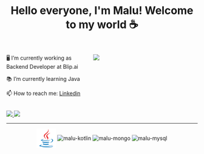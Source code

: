 <div>
   <h1 align="center"> Hello everyone, I'm Malu! Welcome to my world ☕ </h1>
   <br>
</div>
     
 <div display="inline-block">
      <img align="right" src="https://media.tenor.com/LkfQUufO4rcAAAAC/baby-yoda.gif" width="275">
 <p align="left">🖥️ I’m currently working as Backend Developer at Blip.ai </p>
 <p align="left">📚 I’m currently learning Java </p>
 <p align="left">📫 How to reach me: <a href="https://www.linkedin.com/in/maria-luiza-siqueira-b207a0207/">Linkedin</a></p>
</div>
<br>
<a href="https://github.com/malulemos">
   <img loading="lazy" height="180em" src="https://github-readme-stats.vercel.app/api?username=malulemos&show_icons=true&theme=dracula&include_all_commits=true&count_private=true"/>
   <img loading="lazy" height="160em" src="https://github-readme-stats.vercel.app/api/top-langs/?username=malulemos&layout=compact&langs_count=7&theme=dracula"/>
</a>
   
 </div>
 <hr/>
<div align="center" style="display: inline_block">
<img align="center" alt ="malu-java" height="50" width="50" src= "https://raw.githubusercontent.com/devicons/devicon/master/icons/java/java-original.svg">
<img align="center" alt ="malu-kotlin" height="45" width="50" src="https://cdn.jsdelivr.net/gh/devicons/devicon/icons/kotlin/kotlin-original.svg" />
<img align="center" alt ="malu-mongo" height="50" width="50" src="https://cdn.jsdelivr.net/gh/devicons/devicon/icons/mongodb/mongodb-original.svg"" />
<img align="center" alt ="malu-mysql" height="50" width="50" src="https://cdn.jsdelivr.net/gh/devicons/devicon/icons/mysql/mysql-plain.svg" />  
</div>
 

